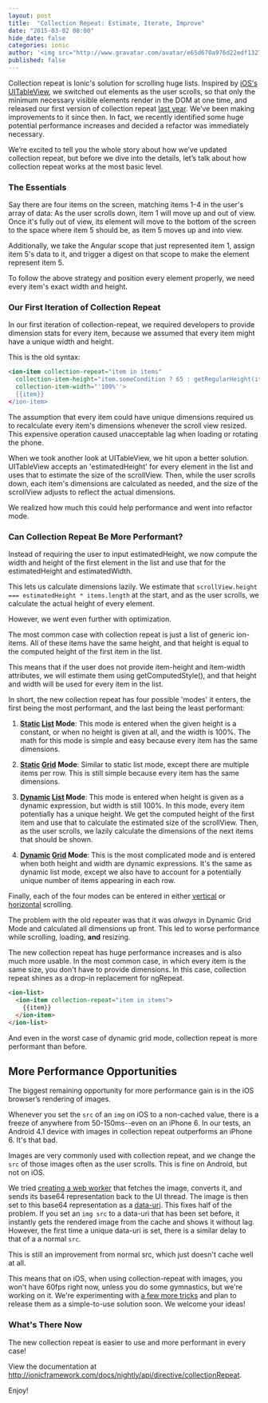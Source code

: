 ```yaml
--- 
layout: post
title:  "Collection Repeat: Estimate, Iterate, Improve"
date: "2015-03-02 08:00"
hide_date: false
categories: ionic
author: '<img src="http://www.gravatar.com/avatar/e65d670a976d22edf1327b9519556a9e?s=128" class="author-icon"><a href="http://twitter.com/andrewtjoslin" target="_blank">@andrewtjoslin</a>'
published: false
---
```


Collection repeat is Ionic's solution for scrolling huge lists. Inspired by [iOS's UITableView](https://developer.apple.com/library/prerelease/ios/documentation/UIKit/Reference/UITableViewDelegate_Protocol/index.html), we switched out elements as the user scrolls, so that only the minimum necessary visible elements render in the DOM at one time, and released our first version of collection repeat [last year](http://ionicframework.com/blog/collection-repeat/). We’ve been making improvements to it since then. In fact, we recently identified some huge potential performance increases and decided a refactor was immediately necessary.

We’re excited to tell you the whole story about how we’ve updated collection repeat, but before we dive into the details, let’s talk about how collection repeat works at the most basic level.

### The Essentials

Say there are four items on the screen, matching items 1-4 in the user's array of data: As the user scrolls down, item 1 will move up and out of view. Once it's fully out of view, its element will move to the bottom of the screen to the space where item 5 should be, as item 5 moves up and into view.

Additionally, we take the Angular scope that just represented item 1, assign item 5's data to it, and trigger a digest on that scope to make the element represent item 5.

To follow the above strategy and position every element properly, we need every item's exact width and height.

### Our First Iteration of Collection Repeat

In our first iteration of collection-repeat, we required developers to provide dimension stats for every item, because we assumed that every item might have a unique width and height.

This is the old syntax:

```html
<ion-item collection-repeat="item in items"
  collection-item-height="item.someCondition ? 65 : getRegularHeight(item)"
  collection-item-width="'100%''>
  {{item}}
</ion-item>
```

The assumption that every item could have unique dimensions required us to recalculate every item's dimensions whenever the scroll view resized. This expensive operation caused unacceptable lag when loading or rotating the phone.

When we took another look at UITableView, we hit upon a better solution. UITableView accepts an 'estimatedHeight' for every element in the list and uses that to estimate the size of the scrollView. Then, while the user scrolls down, each item's dimensions are calculated as needed, and the size of the scrollView adjusts to reflect the actual dimensions.

We realized how much this could help performance and went into refactor mode.

### Can Collection Repeat Be More Performant?

Instead of requiring the user to input estimatedHeight, we now compute the width and height of the first element in the list and use that for the estimatedHeight and estimatedWidth.

This lets us calculate dimensions lazily. We estimate that `scrollView.height === estimatedHeight * items.length` at the start, and as the user scrolls, we calculate the actual height of every element.

However, we went even further with optimization.

The most common case with collection repeat is just a list of generic ion-items. All of these items have the same height, and that height is equal to the computed height of the first item in the list.

This means that if the user does not provide item-height and item-width attributes, we will estimate them using getComputedStyle(), and that height and width will be used for every item in the list.

In short, the new collection repeat has four possible 'modes' it enters, the first being the most performant, and the last being the least performant:

1. **[Static](https://github.com/driftyco/ionic/blob/864b46aa818c3a230e77225ab704c16acbc93ac5/js/angular/directive/collectionRepeat.js#L731) [List](https://github.com/driftyco/ionic/blob/864b46aa818c3a230e77225ab704c16acbc93ac5/js/angular/directive/collectionRepeat.js#L719-L729) Mode**: This mode is entered when the given height is a constant, or when no height is given at all, and the width is 100%. The math for this mode is simple and easy because every item has the same dimensions.

2. **[Static](https://github.com/driftyco/ionic/blob/864b46aa818c3a230e77225ab704c16acbc93ac5/js/angular/directive/collectionRepeat.js#L731-L759) [Grid](https://github.com/driftyco/ionic/blob/864b46aa818c3a230e77225ab704c16acbc93ac5/js/angular/directive/collectionRepeat.js#L706-L717) Mode**: Similar to static list mode, except there are multiple items per row. This is still simple because every item has the same dimensions.

3. **[Dynamic](https://github.com/driftyco/ionic/blob/864b46aa818c3a230e77225ab704c16acbc93ac5/js/angular/directive/collectionRepeat.js#L761-L917) [List](https://github.com/driftyco/ionic/blob/864b46aa818c3a230e77225ab704c16acbc93ac5/js/angular/directive/collectionRepeat.js#L719-L729) Mode**: This mode is entered when height is given as a dynamic expression, but width is still 100%. In this mode, every item potentially has a unique height. We get the computed height of the first item and use that to calculate the estimated size of the scrollView. Then, as the user scrolls, we lazily calculate the dimensions of the next items that should be shown.

4. **[Dynamic](https://github.com/driftyco/ionic/blob/864b46aa818c3a230e77225ab704c16acbc93ac5/js/angular/directive/collectionRepeat.js#L719-L729) [Grid](https://github.com/driftyco/ionic/blob/864b46aa818c3a230e77225ab704c16acbc93ac5/js/angular/directive/collectionRepeat.js#L706-L717) Mode**: This is the most complicated mode and is entered when both height and width are dynamic expressions. It's the same as dynamic list mode, except we also have to account for a potentially unique number of items appearing in each row.

Finally, each of the four modes can be entered in either [vertical](https://github.com/driftyco/ionic/blob/864b46aa818c3a230e77225ab704c16acbc93ac5/js/angular/directive/collectionRepeat.js#L665-L684) or [horizontal](https://github.com/driftyco/ionic/blob/864b46aa818c3a230e77225ab704c16acbc93ac5/js/angular/directive/collectionRepeat.js#L684-L704) scrolling.

The problem with the old repeater was that it was *always* in Dynamic Grid Mode and calculated all dimensions up front. This led to worse performance while scrolling, loading, **and** resizing.

The new collection repeat has huge performance increases and is also much more usable. In the most common case, in which every item is the same size, you don't have to provide dimensions. In this case, collection repeat shines as a drop-in replacement for ngRepeat.

```html
<ion-list>
  <ion-item collection-repeat="item in items">
    {{item}}
  </ion-item>
</ion-list>
```

And even in the worst case of dynamic grid mode, collection repeat is more performant than before.

## More Performance Opportunities

The biggest remaining opportunity for more performance gain is in the iOS browser’s rendering of images.

Whenever you set the `src` of an `img` on iOS to a non-cached value, there is a freeze of anywhere from 50-150ms--even on an iPhone 6. In our tests, an Android 4.1 device with images in collection repeat outperforms an iPhone 6. It's that bad.

Images are very commonly used with collection repeat, and we change the `src` of those images often as the user scrolls. This is fine on Android, but not on iOS.

We tried [creating a web worker](https://github.com/driftyco/ionic/blob/e18e30fce379875c78e51fb6bf1445d9419153ce/js/workers/binaryToBase64.js) that fetches the image, converts it, and sends its base64 representation back to the UI thread. The image is then set to this base64 representation as a [data-uri](https://css-tricks.com/data-uris/). This fixes half of the problem. If you set an `img src` to a data-uri that has been set before, it instantly gets the rendered image from the cache and shows it without lag. However, the first time a unique data-uri is set, there is a similar delay to that of a a normal `src`.

This is still an improvement from normal src, which just doesn't cache well at all.

This means that on iOS, when using collection-repeat with images, you won't have 60fps right now, unless you do some gymnastics, but we're working on it. We're experimenting with [a few more tricks](https://github.com/driftyco/ionic/issues/3194) and plan to release them as a simple-to-use solution soon. We welcome your ideas!

### What's There Now

The new collection repeat is easier to use and more performant in every case!

View the documentation at http://ionicframework.com/docs/nightly/api/directive/collectionRepeat.

Enjoy!


